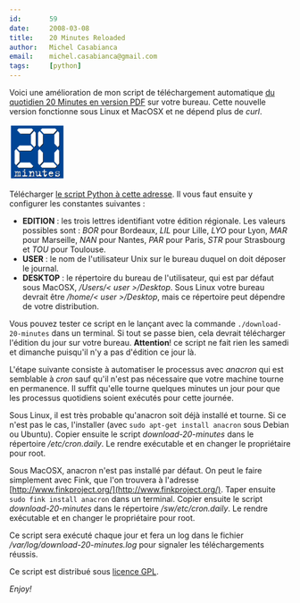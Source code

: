 ```yaml
---
id:       59
date:     2008-03-08
title:    20 Minutes Reloaded
author:   Michel Casabianca
email:    michel.casabianca@gmail.com
tags:     [python]
---
```


Voici une amélioration de mon script de téléchargement automatique [du quotidien 20 Minutes en version PDF](http://www.20minutes.fr/pdf.php) sur votre bureau. Cette nouvelle version fonctionne sous Linux et MacOSX et ne dépend plus de *curl*.

<!--more-->

![Logo 20 minutes](20minutes.png)

Télécharger [le script Python à cette adresse](http://www.sweetohm.net/arc/download-20-minutes.zip). Il vous faut ensuite y configurer les constantes suivantes :

- **EDITION** : les trois lettres identifiant votre édition régionale. Les valeurs possibles sont : *BOR* pour Bordeaux, *LIL* pour Lille, *LYO* pour Lyon, *MAR* pour Marseille, *NAN* pour Nantes, *PAR* pour Paris, *STR* pour Strasbourg et *TOU* pour Toulouse.
- **USER** : le nom de l'utilisateur Unix sur le bureau duquel on doit déposer le journal.
- **DESKTOP** : le répertoire du bureau de l'utilisateur, qui est par défaut sous MacOSX, */Users/< user >/Desktop*. Sous Linux votre bureau devrait être */home/< user >/Desktop*, mais ce répertoire peut dépendre de votre distribution.


Vous pouvez tester ce script en le lançant avec la commande `./download-20-minutes` dans un terminal. Si tout se passe bien, cela devrait télécharger l'édition du jour sur votre bureau. **Attention**! ce script ne fait rien les samedi et dimanche puisqu'il n'y a pas d'édition ce jour là.

L'étape suivante consiste à automatiser le processus avec *anacron* qui est semblable à *cron* sauf qu'il n'est pas nécessaire que votre machine tourne en permanence. Il suffit qu'elle tourne quelques minutes un jour pour que les processus quotidiens soient exécutés pour cette journée.

Sous Linux, il est très probable qu'anacron soit déjà installé et tourne. Si ce n'est pas le cas, l'installer (avec `sudo apt-get install anacron` sous Debian ou Ubuntu). Copier ensuite le script *download-20-minutes* dans le répertoire */etc/cron.daily*. Le rendre exécutable et en changer le propriétaire pour root.

Sous MacOSX, anacron n'est pas installé par défaut. On peut le faire simplement avec Fink, que l'on trouvera à l'adresse [http://www.finkproject.org/](http://www.finkproject.org/). Taper ensuite `sudo fink install anacron` dans un terminal. Copier ensuite le script *download-20-minutes* dans le répertoire */sw/etc/cron.daily*. Le rendre exécutable et en changer le propriétaire pour root.

Ce script sera exécuté chaque jour et fera un log dans le fichier */var/log/download-20-minutes.log* pour signaler les téléchargements réussis.

Ce script est distribué sous [licence GPL](http://www.gnu.org/licenses/gpl.html).

*Enjoy!*

